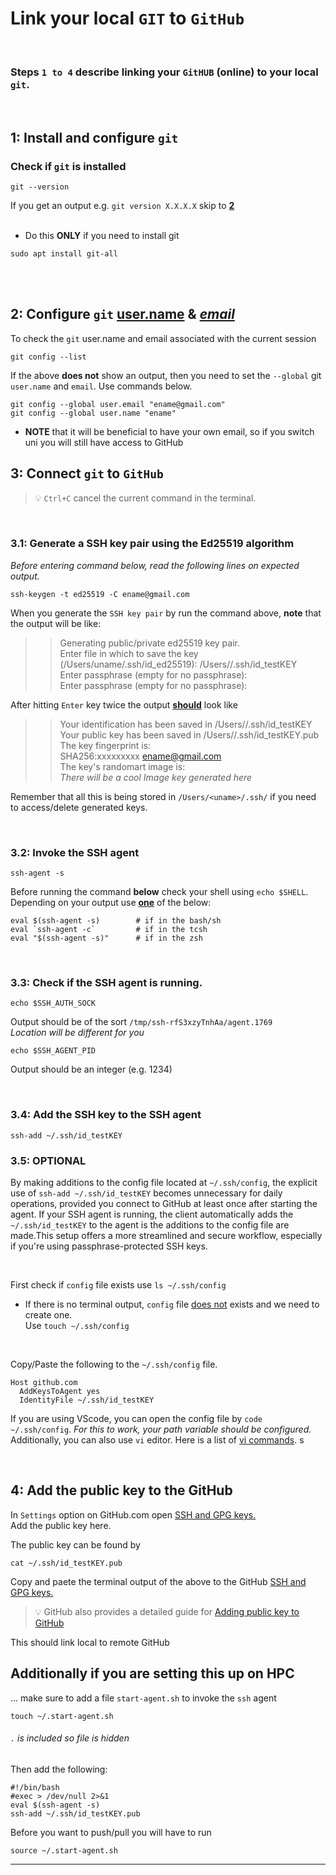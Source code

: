 # Link your local `GIT`  to    `GitHub`

<br>

### Steps `1 to 4` describe linking your `GitHUB` (online) to your local `git`. 

<br>


## 1: Install and configure `git`

###  Check if `git` is installed 
```
git --version
```
If you get an output e.g. `git version X.X.X.X` skip to **[2]()**  
<br>

- Do this **ONLY** if you need to install git
```
sudo apt install git-all
```

<br><br>
## 2: Configure `git` <u>user.name</u> & <u>*email*</u>

To check the `git` user.name and email associated with the current session
```
git config --list 
```  
If the above **does not** show an output, then you need to set the `--global`  git  `user.name` and `email`. Use commands below. 
```
git config --global user.email "ename@gmail.com"
git config --global user.name "ename"
```  
- **NOTE** that it will be beneficial to have your own email, so if you switch uni you will still have access to GitHub  


## 3: Connect `git` to `GitHub`
> :bulb: `Ctrl+C`  cancel the current command in the terminal.  

<br>

### 3.1: Generate a SSH key pair using the Ed25519 algorithm
*Before entering command below, read the following lines on expected output.* 
```
ssh-keygen -t ed25519 -C ename@gmail.com
```

When you generate the `SSH key pair` by run the command above, **note** that the output will be like:  

>> Generating public/private ed25519 key pair.  
>> Enter file in which to save the key (/Users/uname/.ssh/id_ed25519): /Users/<uname>/.ssh/id_testKEY  
>> Enter passphrase (empty for no passphrase):  <skip for tutorial>   
>> Enter passphrase (empty for no passphrase):  <skip for tutorial>   

After hitting `Enter` key twice the output <u>**should**</u> look like 

>> Your identification has been saved in /Users/<uname>/.ssh/id_testKEY  
>> Your public key has been saved in /Users/<uname>/.ssh/id_testKEY.pub  
>> The key fingerprint is:  
>> SHA256:xxxxxxxxx ename@gmail.com  
>> The key's randomart image is:  
>> *There will be a cool Image key generated here*

Remember that all this is being stored in `/Users/<uname>/.ssh/` if you need to access/delete generated keys.



<br>

### 3.2: Invoke the SSH agent  
```
ssh-agent -s
```  
Before running the command **below** check your shell using `echo $SHELL`.   
Depending on your output use <u>**one**</u> of the below:  
```
eval $(ssh-agent -s)        # if in the bash/sh
eval `ssh-agent -c`         # if in the tcsh
eval "$(ssh-agent -s)"      # if in the zsh
```

<br>

### 3.3: Check if the SSH agent is running.
```
echo $SSH_AUTH_SOCK
```
Output should be of the sort  `/tmp/ssh-rfS3xzyTnhAa/agent.1769`  
*Location will be different for you*

```
echo $SSH_AGENT_PID
```
Output should be an integer (e.g. 1234)

<br>

### 3.4: Add the SSH key to the SSH agent
```
ssh-add ~/.ssh/id_testKEY
```  



 
### 3.5: OPTIONAL     
By making additions to the config file located at `~/.ssh/config`, the explicit use of `ssh-add ~/.ssh/id_testKEY` becomes unnecessary for daily operations, provided you connect to GitHub at least once after starting the agent. If your SSH agent is running, the client automatically adds the `~/.ssh/id_testKEY` to the agent is the additions to the config file are made.This setup offers a more streamlined and secure workflow, especially if you're using passphrase-protected SSH keys.

<br>

First check if `config` file exists use `ls ~/.ssh/config`  
- If there is no terminal output, `config` file <u>does not</u> exists and we need to create one.   
Use `touch ~/.ssh/config`  

<br>

Copy/Paste the following to the `~/.ssh/config` file. 
```
Host github.com
  AddKeysToAgent yes
  IdentityFile ~/.ssh/id_testKEY
```

If you are using VScode, you can open the config file by `code ~/.ssh/config`. *For this to work, your path variable should be configured.*
Additionally, you can also use `vi` editor. Here is a list of [vi commands](https://www.cs.colostate.edu/helpdocs/vi.html).  s  

<br>

## 4: Add the public key to the GitHub
In `Settings` option on GitHub.com open [SSH and GPG keys.](https://github.com/settings/keys)  
Add the public key here.   

The public key can be found by
```
cat ~/.ssh/id_testKEY.pub
```

Copy and paete the terminal output of the above to the GitHub [SSH and GPG keys.](https://github.com/settings/keys)  

> :bulb: GitHub also provides a detailed guide for [Adding public key to GitHub](https://docs.github.com/en/authentication/connecting-to-github-with-ssh/adding-a-new-ssh-key-to-your-github-account) 

This should link local to remote GitHub


## Additionally if you are setting this up on HPC
... make sure to add a file `start-agent.sh` to invoke the `ssh` agent
```
touch ~/.start-agent.sh
```
###### `.` is included so file is hidden

Then add the following:

```
#!/bin/bash
#exec > /dev/null 2>&1
eval $(ssh-agent -s)
ssh-add ~/.ssh/id_testKEY.pub
```
Before you want to push/pull you will have to run  
```
source ~/.start-agent.sh
```
---

<br><br><br>
